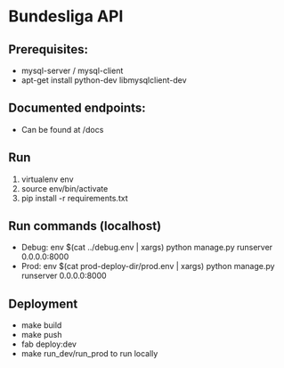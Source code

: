 # Bundesliga API

## Prerequisites:
* mysql-server / mysql-client
* apt-get install python-dev libmysqlclient-dev

## Documented endpoints:
* Can be found at /docs

## Run
1. virtualenv env
2. source env/bin/activate
3. pip install -r requirements.txt

## Run commands (localhost)
* Debug: env $(cat ../debug.env | xargs) python manage.py runserver 0.0.0.0:8000
* Prod: env $(cat prod-deploy-dir/prod.env | xargs) python manage.py runserver 0.0.0.0:8000

## Deployment
* make build
* make push
* fab deploy:dev
* make run_dev/run_prod to run locally
